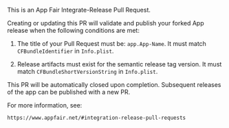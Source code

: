 This is an App Fair Integrate-Release Pull Request.

Creating or updating this PR will validate and publish 
your forked App release when the following conditions are met:

1. The title of your Pull Request must be: `app.App-Name`.
   It must match `CFBundleIdentifier` in `Info.plist`.

2. Release artifacts must exist for the semantic release tag version.
   It must match `CFBundleShortVersionString` in `Info.plist`.

This PR will be automatically closed upon completion.
Subsequent releases of the app can be published with a new PR.

For more information, see: 

    https://www.appfair.net/#integration-release-pull-requests


